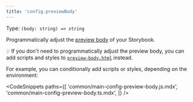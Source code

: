 ```yaml
---
title: 'config.previewBody'
---
```


Type: `(body: string) => string`

Programmatically adjust the [preview body](../configure/story-rendering.md#adding-to-body) of your Storybook.

<div class="aside">

💡 If you don't need to programmatically adjust the preview body, you can add scripts and styles to [`preview-body.html`](../configure/story-rendering.md#adding-to-body) instead.

</div>

For example, you can conditionally add scripts or styles, depending on the environment:

<!-- prettier-ignore-start -->

<CodeSnippets
  paths={[
    'common/main-config-preview-body.js.mdx',
    'common/main-config-preview-body.ts.mdx',
  ]}
/>

<!-- prettier-ignore-end -->
